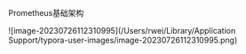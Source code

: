 Prometheus基础架构

![image-20230726112310995](/Users/rwei/Library/Application Support/typora-user-images/image-20230726112310995.png)